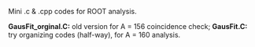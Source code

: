 

Mini .c & .cpp codes for ROOT analysis.


**GausFit_orginal.C:** old version for A = 156 coincidence check;
**GausFit.C:** try organizing codes (half-way), for A = 160 analysis.
